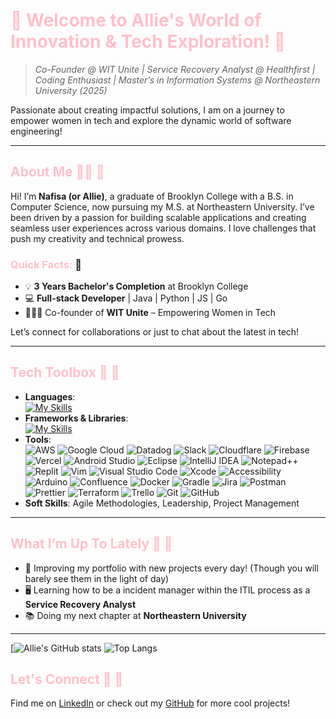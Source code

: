 # <span style="color: pink;">🚀 Welcome to Allie's World of Innovation & Tech Exploration! 🎀</span>
> *Co-Founder @ WIT Unite | Service Recovery Analyst @ Healthfirst | Coding Enthusiast | Master’s in Information Systems @ Northeastern University (2025)*

Passionate about creating impactful solutions, I am on a journey to empower women in tech and explore the dynamic world of software engineering!

---

## <span style="color: pink;">About Me 👩‍💻 🎀</span>
Hi! I’m **Nafisa (or Allie)**, a graduate of Brooklyn College with a B.S. in Computer Science, now pursuing my M.S. at Northeastern University. I’ve been driven by a passion for building scalable applications and creating seamless user experiences across various domains. I love challenges that push my creativity and technical prowess.

### <span style="color: pink;">Quick Facts:</span> 🎀
- 💡 **3 Years Bachelor's Completion** at Brooklyn College
- 💻 **Full-stack Developer** | Java | Python | JS | Go
- 👩‍👧‍👧 Co-founder of **WIT Unite** – Empowering Women in Tech

Let’s connect for collaborations or just to chat about the latest in tech! 

---

## <span style="color: pink;">Tech Toolbox 🔧 🎀</span>
- **Languages**:<br>
[![My Skills](https://skillicons.dev/icons?i=cs,go,graphql,html,java,js,kotlin,powershell,py,ts&theme=light)](https://skillicons.dev)
- **Frameworks & Libraries**:<br>
[![My Skills](https://skillicons.dev/icons?i=react,nodejs,express,redux,postgres,bootstrap,jquery,materialui,npm,p5js,tailwind,vite,vue&theme=light)](https://skillicons.dev)
- **Tools**:<br>
![AWS](https://img.shields.io/badge/AWS-%23FF9900.svg?style=for-the-badge&logo=amazon-aws&logoColor=white) ![Google Cloud](https://img.shields.io/badge/GoogleCloud-%234285F4.svg?style=for-the-badge&logo=google-cloud&logoColor=white) ![Datadog](https://img.shields.io/badge/datadog-%23632CA6.svg?style=for-the-badge&logo=datadog&logoColor=white) ![Slack](https://img.shields.io/badge/Slack-4A154B?style=for-the-badge&logo=slack&logoColor=white) ![Cloudflare](https://img.shields.io/badge/Cloudflare-F38020?style=for-the-badge&logo=Cloudflare&logoColor=white) ![Firebase](https://img.shields.io/badge/firebase-%23039BE5.svg?style=for-the-badge&logo=firebase) ![Vercel](https://img.shields.io/badge/vercel-%23000000.svg?style=for-the-badge&logo=vercel&logoColor=white) ![Android Studio](https://img.shields.io/badge/android%20studio-346ac1?style=for-the-badge&logo=android%20studio&logoColor=white) ![Eclipse](https://img.shields.io/badge/Eclipse-FE7A16.svg?style=for-the-badge&logo=Eclipse&logoColor=white) ![IntelliJ IDEA](https://img.shields.io/badge/IntelliJIDEA-000000.svg?style=for-the-badge&logo=intellij-idea&logoColor=white) ![Notepad++](https://img.shields.io/badge/Notepad++-90E59A.svg?style=for-the-badge&logo=notepad%2b%2b&logoColor=black) ![Replit](https://img.shields.io/badge/Replit-DD1200?style=for-the-badge&logo=Replit&logoColor=white) ![Vim](https://img.shields.io/badge/VIM-%2311AB00.svg?style=for-the-badge&logo=vim&logoColor=white) ![Visual Studio Code](https://img.shields.io/badge/Visual%20Studio%20Code-0078d7.svg?style=for-the-badge&logo=visual-studio-code&logoColor=white) ![Xcode](https://img.shields.io/badge/Xcode-007ACC?style=for-the-badge&logo=Xcode&logoColor=white) ![Accessibility](https://img.shields.io/badge/Accessibility-%230170EA.svg?style=for-the-badge&logo=Accessibility&logoColor=white) ![Arduino](https://img.shields.io/badge/-Arduino-00979D?style=for-the-badge&logo=Arduino&logoColor=white) ![Confluence](https://img.shields.io/badge/confluence-%23172BF4.svg?style=for-the-badge&logo=confluence&logoColor=white) ![Docker](https://img.shields.io/badge/docker-%230db7ed.svg?style=for-the-badge&logo=docker&logoColor=white) ![Gradle](https://img.shields.io/badge/Gradle-02303A.svg?style=for-the-badge&logo=Gradle&logoColor=white) ![Jira](https://img.shields.io/badge/jira-%230A0FFF.svg?style=for-the-badge&logo=jira&logoColor=white) ![Postman](https://img.shields.io/badge/Postman-FF6C37?style=for-the-badge&logo=postman&logoColor=white) ![Prettier](https://img.shields.io/badge/prettier-%23F7B93E.svg?style=for-the-badge&logo=prettier&logoColor=black) ![Terraform](https://img.shields.io/badge/terraform-%235835CC.svg?style=for-the-badge&logo=terraform&logoColor=white) ![Trello](https://img.shields.io/badge/Trello-%23026AA7.svg?style=for-the-badge&logo=Trello&logoColor=white) ![Git](https://img.shields.io/badge/git-%23F05033.svg?style=for-the-badge&logo=git&logoColor=white) ![GitHub](https://img.shields.io/badge/github-%23121011.svg?style=for-the-badge&logo=github&logoColor=white)
- **Soft Skills**: Agile Methodologies, Leadership, Project Management
 
---

## <span style="color: pink;">What I’m Up To Lately 👀 🎀</span>
- 🌱 Improving my portfolio with new projects every day! (Though you will barely see them in the light of day)
- 🖥️ Learning how to be a incident manager within the ITIL process as a **Service Recovery Analyst**
- 📚 Doing my next chapter at **Northeastern University**

---

[![Allie's GitHub stats](https://github-readme-stats.vercel.app/api?username=aliangelinaaa&show_icons=true&theme=dracula) ![Top Langs](https://github-readme-stats.vercel.app/api/top-langs/?username=aliangelinaaa&layout=compact)

## <span style="color: pink;">Let's Connect 🤝 🎀</span>
Find me on [LinkedIn](https://www.linkedin.com/in/nafisaanzum/) or check out my [GitHub](https://github.com/AliAngelinaaa/) for more cool projects!
